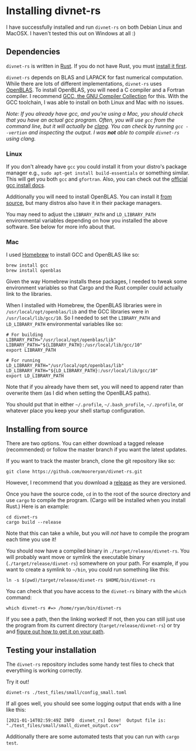 # Installing divnet-rs

I have successfully installed and run `divnet-rs` on both Debian Linux and
MacOSX.  I haven't tested this out on Windows at all :)

## Dependencies

`divnet-rs` is written in [Rust](https://www.rust-lang.org/).  If you do not
have Rust, you must [install it first](https://www.rust-lang.org/tools/install).

`divnet-rs` depends on BLAS and LAPACK for fast numerical computation.  While there are lots of different implementations, `divnet-rs` uses [OpenBLAS](https://www.openblas.net/).  To install OpenBLAS, you will need a C compiler and a Fortran compiler.  I recommend [GCC, the GNU Compiler Collection](https://gcc.gnu.org/) for this.  With the GCC toolchain, I was able to install on both Linux and Mac with no issues.

*Note:  If you already have gcc, and you're using a Mac, you should check that you have an actual gcc program.  Often, you will use `gcc` from the command line, but it will actually be [clang](https://clang.llvm.org/).  You can check by running `gcc --vertion` and inspecting the output.  I was **not** able to compile `divnet-rs` using clang.*

### Linux

If you don't already have `gcc` you could install it from your distro's package manager e.g., `sudo apt-get install build-essentials` or something similar.  This will get you both `gcc` and `gfortran`. Also, you can check out the [official gcc install docs](https://gcc.gnu.org/install/).  

Additionally you will need to install OpenBLAS.  You can install it [from source](https://github.com/xianyi/OpenBLAS), but many distros also have it in their package managers. 

You may need to adjust the `LIBRARY_PATH` and `LD_LIBRARY_PATH` environmental variables depending on how you installed the above software.  See below for more info about that. 

### Mac

I used [Homebrew](https://brew.sh/) to install GCC and OpenBLAS like so:

```
brew install gcc
brew install openblas
```

Given the way Homebrew installs these packages, I needed to tweak some environment variables so that Cargo and the Rust compiler could actually link to the libraries.

When I installed with Homebrew, the OpenBLAS libraries were in `/usr/local/opt/openblas/lib` and the GCC libraries were in `/usr/local/lib/gcc/10`.  So I needed to set the `LIBRARY_PATH` and `LD_LIBRARY_PATH` environmental variables like so:

```shell
# For building
LIBRARY_PATH="/usr/local/opt/openblas/lib"
LIBRARY_PATH="${LIBRARY_PATH}:/usr/local/lib/gcc/10"
export LIBRARY_PATH

# For running
LD_LIBRARY_PATH="/usr/local/opt/openblas/lib"
LD_LIBRARY_PATH="${LD_LIBRARY_PATH}:/usr/local/lib/gcc/10"
export LD_LIBRARY_PATH
```

Note that if you already have them set, you will need to append rater than overwrite them (as I did when setting the OpenBLAS paths).

You should put that in either `~/.profile`, `~/.bash_profile`, `~/.zprofile`, or whatever place you keep your shell startup configuration.

## Installing from source

There are two options.  You can either download a tagged release (recommended) or follow the master branch if you want the latest updates.

If you want to track the master branch, clone the git repository like so:

```
git clone https://github.com/mooreryan/divnet-rs.git
```

However, I recommend that you download a
[release](https://github.com/mooreryan/divnet-rs/releases) as they are versioned.

Once you have the source code, `cd` in to the root of the source directory and
use `cargo` to compile the program. (Cargo will be installed when you install Rust.)  Here is an example:

```
cd divnet-rs
cargo build --release
```

Note that this can take a while, but you will *not* have to compile the program
each time you use it!

You should now have a compiled binary in `./target/release/divnet-rs`.  You will
probably want move or symlink the executable binary
(`./target/release/divnet-rs`) somewhere on your path.  For example, if you want
to create a symlink to `~/bin`, you could run something like this:

```
ln -s $(pwd)/target/release/divnet-rs $HOME/bin/divnet-rs
```

You can check that you have access to the `divnet-rs` binary with the `which`
command:

```
which divnet-rs #=> /home/ryan/bin/divnet-rs
```

If you see a path, then the linking worked!  If not, then you can still just use
the program from its current directory (`target/release/divnet-rs`) or try and
[figure out how to get it on your path](https://gist.github.com/nex3/c395b2f8fd4b02068be37c961301caa7).

## Testing your installation

The `divnet-rs` repository includes some handy test files to check that
everything is working correctly.

Try it out!

```
divnet-rs ./test_files/small/config_small.toml
```

If all goes well, you should see some logging output that ends with a line like
this:

```
[2021-01-14T02:59:49Z INFO  divnet_rs] Done!  Output file is: "./test_files/small/small_divnet_output.csv"
```

Additionally there are some automated tests that you can run with `cargo test`.
